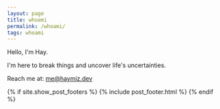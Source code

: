 ```yaml
---
layout: page
title: whoami
permalink: /whoami/
tags: whoami
---
```

Hello, I'm Hay.

I'm here to break things and uncover life's uncertainties.

Reach me at: me@haymiz.dev

{% if site.show_post_footers %}
  {% include post_footer.html %}
{% endif %}